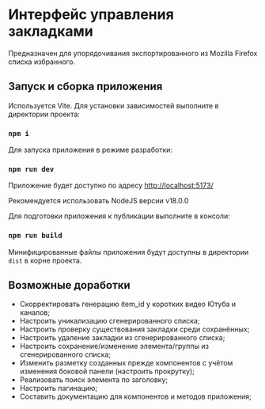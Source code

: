 # Интерфейс управления закладками

Предназначен для упорядочивания экспортированного из Mozilla Firefox списка избранного.

## Запуск и сборка приложения

Используется Vite. Для установки зависимостей выполните в директории проекта:

### `npm i`

Для запуска приложения в режиме разработки:

### `npm run dev`

Приложение будет доступно по адресу [http://localhost:5173/](http://localhost:5173/)

Рекомендуется использовать NodeJS версии v18.0.0

Для подготовки приложения к публикации выполните в консоли:

### `npm run build`

Минифицированные файлы приложения будут доступны в директории `dist` в корне проекта.

## Возможные доработки

- Скорректировать генерацию item_id у коротких видео Ютуба и каналов;
- Настроить уникализацию сгенерированного списка;
- Настроить проверку существования закладки среди сохранённых;
- Настроить удаление закладки из сгенерированного списка;
- Настроить сохранение/изменение элемента/группы из сгенерированного списка;
- Изменить разметку созданных прежде компонентов с учётом изменения боковой панели (настроить прокрутку);
- Реализовать поиск элемента по заголовку;
- Настроить пагинацию;
- Составить документацию для компонентов и методов приложения;
